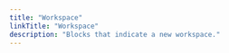```yaml
---
title: "Workspace"
linkTitle: "Workspace"
description: "Blocks that indicate a new workspace."
---
```

